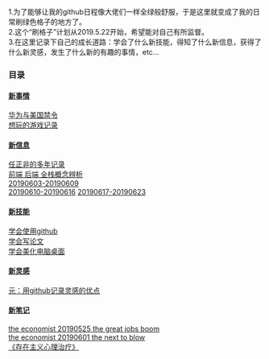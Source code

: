 1.为了能够让我的github日程像大佬们一样全绿般舒服，于是这里就变成了我的日常刷绿色格子的地方了。  
2.这个“刷格子”计划从2019.5.22开始，希望能对自己有所监督。  
3.在这里记录下自己的成长道路：学会了什么新技能，得知了什么新信息，获得了什么新灵感，发生了什么新的有趣的事情，etc...

### 目录  
#### [新事情](https://github.com/linyang23/hello-world/tree/master/%E6%96%B0%E4%BA%8B%E6%83%85)  
  [华为与美国禁令](https://github.com/linyang23/hello-world/blob/master/%E6%96%B0%E4%BA%8B%E6%83%85/%E5%8D%8E%E4%B8%BA%E4%B8%8E%E7%BE%8E%E5%9B%BD%E7%A6%81%E4%BB%A4)  
  [想玩的游戏记录](https://github.com/linyang23/hello-world/blob/master/%E6%96%B0%E4%BA%8B%E6%83%85/%E6%83%B3%E7%8E%A9%E7%9A%84%E6%B8%B8%E6%88%8F%E8%AE%B0%E5%BD%95.md)
#### [新信息](https://github.com/linyang23/hello-world/tree/master/%E6%96%B0%E4%BF%A1%E6%81%AF)  
  [任正非的多年记录](https://github.com/linyang23/hello-world/blob/master/%E6%96%B0%E4%BF%A1%E6%81%AF/%E4%BB%BB%E6%AD%A3%E9%9D%9E%E7%9A%84%E5%A4%9A%E5%B9%B4%E8%AE%B0%E5%BD%95)  
  [前端 后端 全栈概念辨析](https://github.com/linyang23/hello-world/blob/master/%E6%96%B0%E4%BF%A1%E6%81%AF/%E5%89%8D%E7%AB%AF%20%E5%90%8E%E7%AB%AF%20%E5%85%A8%E6%A0%88%E6%A6%82%E5%BF%B5%E8%BE%A8%E6%9E%90.md)  
  [20190603-20190609](https://github.com/linyang23/hello-world/blob/master/%E6%96%B0%E4%BF%A1%E6%81%AF/%E6%AF%8F%E5%91%A8%E8%AE%B0%E5%BD%95/20190603-20190609.md)  
  [20190610-20190616](https://github.com/linyang23/hello-world/blob/master/%E6%96%B0%E4%BF%A1%E6%81%AF/%E6%AF%8F%E5%91%A8%E8%AE%B0%E5%BD%95/20190610-20190616.md)
  [20190617-20190623](https://github.com/linyang23/hello-world/blob/master/%E6%96%B0%E4%BF%A1%E6%81%AF/%E6%AF%8F%E5%91%A8%E8%AE%B0%E5%BD%95/20190617-20190623.md)
#### [新技能](https://github.com/linyang23/hello-world/tree/master/%E6%96%B0%E6%8A%80%E8%83%BD)  
  [学会使用github](https://github.com/linyang23/hello-world/blob/master/%E6%96%B0%E6%8A%80%E8%83%BD/%E5%AD%A6%E4%BC%9A%E4%BD%BF%E7%94%A8github.md)  
  [学会写论文](https://github.com/linyang23/hello-world/blob/master/%E6%96%B0%E6%8A%80%E8%83%BD/%E5%AD%A6%E4%BC%9A%E5%86%99%E8%AE%BA%E6%96%87)  
  [学会美化电脑桌面](https://github.com/linyang23/hello-world/blob/master/%E6%96%B0%E6%8A%80%E8%83%BD/%E5%AD%A6%E4%BC%9A%E7%BE%8E%E5%8C%96%E7%94%B5%E8%84%91%E6%A1%8C%E9%9D%A2)  
#### [新灵感](https://github.com/linyang23/hello-world/tree/master/%E6%96%B0%E7%81%B5%E6%84%9F)  
  [元：用github记录灵感的优点](https://github.com/linyang23/hello-world/blob/master/%E6%96%B0%E7%81%B5%E6%84%9F/%E5%85%83%EF%BC%9A%E7%94%A8github%E8%AE%B0%E5%BD%95%E7%81%B5%E6%84%9F%E7%9A%84%E4%BC%98%E7%82%B9)
#### [新笔记](https://github.com/linyang23/hello-world/tree/master/%E6%96%B0%E7%AC%94%E8%AE%B0)
  [the economist 20190525 the great jobs boom](https://github.com/linyang23/hello-world/blob/master/%E6%96%B0%E7%AC%94%E8%AE%B0/The%20Economist/20190525.md)  
  [the economist 20190601 the next to blow](https://github.com/linyang23/hello-world/blob/master/%E6%96%B0%E7%AC%94%E8%AE%B0/The%20Economist/20190601.md)  
  [《存在主义心理治疗》](https://github.com/linyang23/hello-world/blob/master/%E6%96%B0%E7%AC%94%E8%AE%B0/%E4%B9%A6%E7%B1%8D/%E3%80%8A%E5%AD%98%E5%9C%A8%E4%B8%BB%E4%B9%89%E5%BF%83%E7%90%86%E6%B2%BB%E7%96%97%E3%80%8B.md)
